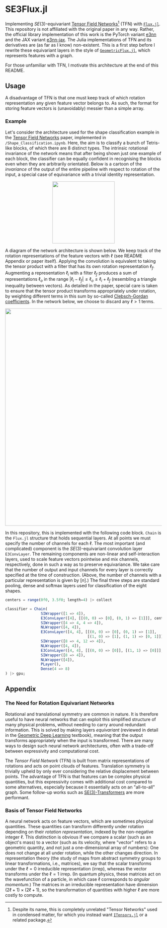 # SE3Flux.jl

Implementing $SE(3)$-equivariant [Tensor Field Networks](https://arxiv.org/abs/1802.08219)[^1] (TFN) with [`Flux.jl`](https://github.com/FluxML/Flux.jl).
This repository is not affiliated with the original paper in any way.
Rather, the official library implementation of this work is the PyTorch variant [e3nn](https://github.com/e3nn/e3nn) and the JAX variant [e3nn-jax](https://github.com/e3nn/e3nn-jax).
The Julia implementations of TFN and its derivatives are (as far as I know) non-existent.
This is a first step before I rewrite these equivariant layers in the style of [`GeometricFlux.jl`](https://github.com/FluxML/GeometricFlux.jl), which represents features with a graph.

For those unfamiliar with TFN, I motivate this architecture at the end of this README.

## Usage

A disadvantage of TFN is that one must keep track of which rotation representation any given feature vector belongs to.
As such, the format for storing feature vectors is (unavoidably) messier than a simple array.

### Example

Let's consider the architecture used for the shape classification example in the [Tensor Field Networks](https://github.com/tensorfieldnetworks/tensorfieldnetworks) paper, implemented in `/Shape_Classification.ipynb`.
Here, the aim is to classify a bunch of Tetris-like blocks, of which there are 8 distinct types.
The intrinsic rotational invariance of the network means that after being shown just one example of each block, the classifier can be equally confident in recognising the blocks even when they are arbitrarily orientated.
Below is a cartoon of the _invariance_ of the output of the entire pipeline with respect to rotation of the input, a special case of equivariance with a trivial identity representation.

<p align="center">
    <img src="https://user-images.githubusercontent.com/19764906/213000338-b66906d0-5adf-414d-b2b9-b1ff17ae0d02.svg" width="200">
</p>

A diagram of the network architecture is shown below.
We keep track of the rotation representations of the feature vectors with $\ell$ (see README Appendix or paper itself).
Applying the convolution is equivalent to taking the tensor product with a filter that has its own rotation representation $\ell_f$.
Augmenting a representation $\ell_i$ with a filter $\ell_f$ produces a sum of representations $\ell_o$ in the range $| \ell_i - \ell_f | \leq \ell_o \leq \ell_i + \ell_f$ (resembling a triangle inequality between vectors).
As detailed in the paper, special care is taken to ensure that the tensor product transforms appropriately under rotation, by weighting different terms in this sum by so-called [Clebsch-Gordan coefficients](https://en.wikipedia.org/wiki/Clebsch%E2%80%93Gordan_coefficients).
In the network below, we choose to discard any $\ell > 1$ terms.

<p align="center">
<img src="https://user-images.githubusercontent.com/19764906/212673994-37282db1-4695-434d-ba52-a4ed7d3cd15c.svg" width=700>
</p>

In this repository, this is implemented with the following code block.
`Chain` is the `Flux.jl` structure that holds sequential layers.
At all points we must specify the number of channels for each $\ell$.
The most important (and complicated) component is the $SE(3)$-equivariant convolution layer `E3ConvLayer`.
The remaining components are non-linear and self-interaction layers, used to scale feature vectors pointwise and mix channels, respectively, done in such a way as to preserve equivariance.
We take care that the number of output and input channels for every layer is correctly specified at the time of construction.
(Above, the number of channels with a particular representation is given by $[n]$.)
The final three steps are standard pooling, dense and softmax layers used for classification of the eight shapes.

```julia
centers = range(0f0, 3.5f0; length=4) |> collect

classifier = Chain(
                SIWrapper([1 => 4]),
                E3ConvLayer([4], [[(0, 0) => [0], (0, 1) => [1]]], centers),
                SIWrapper([4 => 4, 4 => 4]),
                NLWrapper([4, 4]),
                E3ConvLayer([4, 4], [[(0, 0) => [0], (0, 1) => [1]],
                                     [(1, 0) => [1], (1, 1) => [0, 1]]], centers),
                SIWrapper([8 => 4, 12 => 4]),
                NLWrapper([4, 4]),
                E3ConvLayer([4, 4], [[(0, 0) => [0]], [(1, 1) => [0]]], centers),
                SIWrapper([8 => 4]),
                NLWrapper([4]),
                PLayer(),
                Dense(4 => 8)
) |> gpu;
```

## Appendix

### The Need for Rotation Equivariant Networks

Rotational and translational symmetry are common in nature.
It is therefore useful to have neural networks that can exploit this simplified structure of many physical problems, without needing to carry around redundant information.
This is solved by making layers _equivariant_ (reviewed in detail in the [Geometric Deep Learning](https://arxiv.org/abs/2104.13478) textbook), meaning that the output transforms appropriately when the input is transformed.
There are many ways to design such neural network architectures, often with a trade-off between expressivity and computational cost.

The _Tensor Field Network_ (TFN) is built from matrix representations of rotations and acts on point clouds of features.
Translation symmetry is trivially upheld by only ever considering the relative displacement between points.
The advantage of TFN is that features can be complex physical quantities, but this expressivity comes with additional cost compared to some alternatives, especially because it essentially acts on an "all-to-all" graph.
Some follow-up works such as [SE(3)-Transformers](https://arxiv.org/abs/2006.10503) are more performant.

### Basis of Tensor Field Networks

A neural network acts on feature vectors, which are sometimes physical quantities.
These quantities can transform differently under rotation depending on their _rotation representation_, indexed by the non-negative integer $\ell$.
This distinction is obvious if we compare a scalar (such as an object's mass) to a vector (such as its velocity, where "vector" refers to a geometric quantity, and not just a one-dimensional array of numbers):
One does not change at all under rotation, while the other changes direction.
In representation theory (the study of maps from abstract symmetry groups to linear transformations, i.e., matrices), we say that the scalar transforms under the $\ell = 0$ irreducible representation (irrep), whereas the vector transforms under the $\ell = 1$ irrep.
(In quantum physics, these matrices act on the wavefunction of a particle, in which case $\ell$ corresponds to _angular momentum_.)
The matrices in an irreducible representation have dimension $(2\ell + 1) \times (2\ell + 1)$, so the transformation of quantities with higher $\ell$ are more costly to compute.

[^1]: Despite its name, this is completely unrelated "Tensor Networks" used in condensed matter, for which you instead want [`ITensors.jl`](https://github.com/ITensor/ITensors.jl) or a related package.